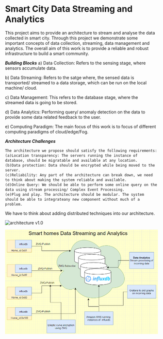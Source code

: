 # Smart City Data Streaming and Analytics 

This project aims to provide an architecture to stream and analyse the data collected in smart city. Through this project we demonstrate some important concepts of data collection, streaming, data management and analytics. The overall aim of this work is to provide a reliable and robust infrastructure to build a smart community.

***Building Blocks***
a) Data Collection: Refers to the sensing stage, where sensors accumulate data. 

b) Data Streaming: Refers to the satge where, the sensed data is transported/ streamed to a data storage, which can be run on the local machine/ cloud.

c) Data Management: This refers to the database stage, where the streamed data is going to be stored.

d) Data Analytics: Performing query/ anomaly detection on the data to provide some data related feedback to the user.

e) Computing Paradigm: The main focus of this work is to focus of different computing paradigms of cloud/edge/Fog. 

***Architecture Challenges***
```
The architecture we propose should satisfy the following requirements:
(a)Location transparency: The servers running the instance of database, should be migratable and available at any location.
(b)Data protection: Data should be encrypted while being moved to the server.
(c)Reliability: Any part of the architecture can break down, we need to think about making the system reliable and available.
(d)Online Query: We should be able to perform some online query on the data using stream processing/ Complex Event Processing.
(e)Plug and play. The architecture should be modular. The system should be able to integrateany new component without much of a problem.
```
We have to think about adding distributed techniques into our architecture.

![architecture v1.0](https://github.com/Shreyasramakrishna90/CS-6381-01-Final-Project/blob/master/.png)

![architecture v1.0](https://github.com/Shreyasramakrishna90/CS-6381-01-Final-Project/blob/master/original_idea.png)
